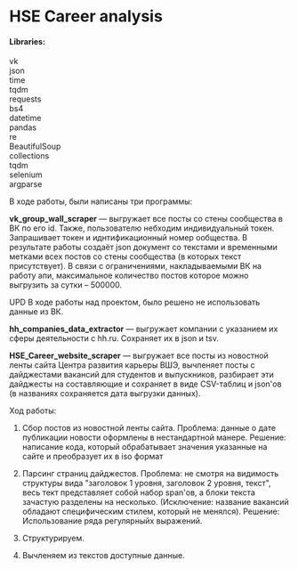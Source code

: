 # HSE Career analysis

#### Libraries:
vk  
json  
time  
tqdm  
requests  
bs4  
datetime  
pandas  
re  
BeautifulSoup  
collections  
tqdm  
selenium  
argparse  

В ходе работы, были написаны три программы:

**vk_group_wall_scraper** — выгружает все посты со стены сообщества в ВК по его id. Также, пользователю небходим индивидуальный токен.
Запрашивает токен и иднтификационный номер ообщества. В результате работы создаёт json документ со текстами и временными метками всех постов со стены сообщества (в которых текст присутствует). В связи с ограничениями, накладываемыми ВК на работу апи, максимальное количество постов  которое можно выгрузить за сутки – 500000.

UPD В ходе работы над проектом, было решено не использовать данные из ВК.

**hh_companies_data_extractor** — выгружает компании с указанием их сферы деятельности с hh.ru. Сохраняет их в json и tsv.


**HSE_Career_website_scraper** — выгружает все посты из новостной ленты сайта Центра развития карьеры ВШЭ, вычленяет посты с дайджестами вакансий для студентов и выпускников, разбирает эти дайджесты на составляющие и сохраняет в виде CSV-таблиц и json'ов (в названиях сохраняется дата выгрузки данных).

Ход работы:

1. Сбор постов из новостной ленты сайта.
Проблема: данные о дате публикации новости оформлены в нестандартной манере.
Решение: написание кода, который обрабатывает значения указанные на сайте и преобразует их в iso формат

2. Парсинг страниц дайджестов.
Проблема: не смотря на видимость структуры вида "заголовок 1 уровня, заголовок 2 уровня, текст", весь тект представляет собой набор span'ов, а блоки текста зачастую разделены на несколько. (Исключение: название вакансий обладают специфическим стилем, который не менялся).
Решение: Использование ряда регулярныйх выражений.

3. Структурируем.

4. Вычленяем из текстов доступные данные.
